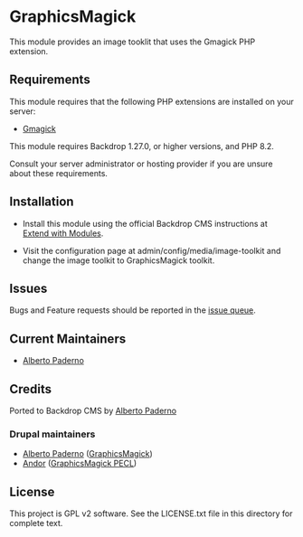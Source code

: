 # GraphicsMagick

This module provides an image tooklit that uses the Gmagick PHP extension.


## Requirements

This module requires that the following PHP extensions are installed on your
server:

- [Gmagick](https://www.php.net/manual/en/book.gmagick.php)

This module requires Backdrop 1.27.0, or higher versions, and PHP 8.2.

Consult your server administrator or hosting provider if you are unsure about
these requirements.


## Installation

- Install this module using the official Backdrop CMS instructions at
  [Extend with Modules](https://docs.backdropcms.org/documentation/extend-with-modules).

- Visit the configuration page at admin/config/media/image-toolkit and change
  the image toolkit to GraphicsMagick toolkit.


## Issues

Bugs and Feature requests should be reported in the
[issue queue](https://github.com/backdrop-contrib/graphicsmagick/issues).


## Current Maintainers

- [Alberto Paderno](https://github.com/avpaderno)


## Credits

Ported to Backdrop CMS by [Alberto Paderno](https://github.com/avpaderno)

### Drupal maintainers

- [Alberto Paderno](https://www.drupal.org/u/avpaderno) ([GraphicsMagick](https://www.drupal.org/project/graphicsmagick))
- [Andor](https://www.drupal.org/u/Sweetchuck) ([GraphicsMagick PECL](https://www.drupal.org/project/gmagick))

## License

This project is GPL v2 software.
See the LICENSE.txt file in this directory for complete text.
